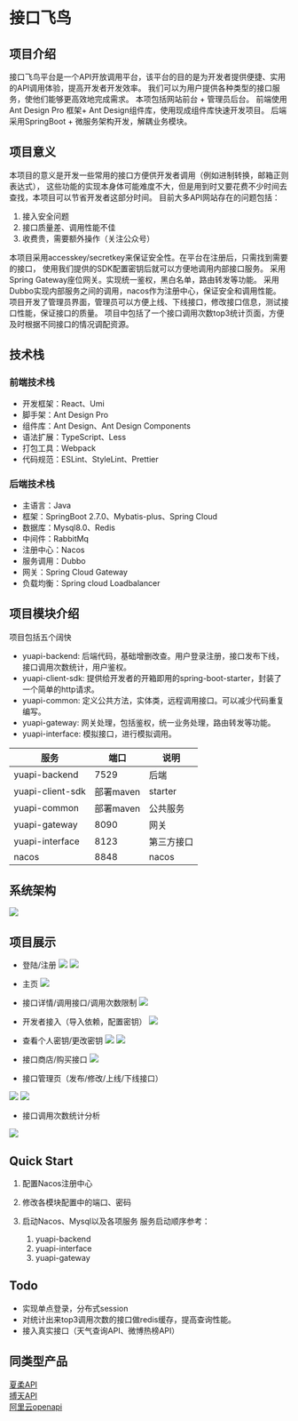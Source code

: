 # 接口飞鸟

## 项目介绍

接口飞鸟平台是一个API开放调用平台，该平台的目的是为开发者提供便捷、实用的API调用体验，提高开发者开发效率。
我们可以为用户提供各种类型的接口服务，使他们能够更高效地完成需求。
本项包括网站前台 + 管理员后台。
前端使用Ant Design Pro 框架+ Ant Design组件库，使用现成组件库快速开发项目。
后端采用SpringBoot + 微服务架构开发，解耦业务模块。

## 项目意义

本项目的意义是开发一些常用的接口方便供开发者调用（例如进制转换，邮箱正则表达式），
这些功能的实现本身体可能难度不大，但是用到时又要花费不少时间去查找，本项目可以节省开发者这部分时间。
目前大多API网站存在的问题包括：
1. 接入安全问题
2. 接口质量差、调用性能不佳
3. 收费贵，需要额外操作（关注公众号）

本项目采用accesskey/secretkey来保证安全性。在平台在注册后，只需找到需要的接口，
使用我们提供的SDK配置密钥后就可以方便地调用内部接口服务。
采用Spring Gateway座位网关。实现统一鉴权，黑白名单，路由转发等功能。
采用Dubbo实现内部服务之间的调用，nacos作为注册中心，保证安全和调用性能。
项目开发了管理员界面，管理员可以方便上线、下线接口，修改接口信息，测试接口性能，保证接口的质量。
项目中包括了一个接口调用次数top3统计页面，方便及时根据不同接口的情况调配资源。

## 技术栈

### 前端技术栈

- 开发框架：React、Umi
- 脚手架：Ant Design Pro
- 组件库：Ant Design、Ant Design Components
- 语法扩展：TypeScript、Less
- 打包工具：Webpack
- 代码规范：ESLint、StyleLint、Prettier

### 后端技术栈

* 主语言：Java
* 框架：SpringBoot 2.7.0、Mybatis-plus、Spring Cloud
* 数据库：Mysql8.0、Redis
* 中间件：RabbitMq
* 注册中心：Nacos
* 服务调用：Dubbo
* 网关：Spring Cloud  Gateway
* 负载均衡：Spring cloud Loadbalancer



## 项目模块介绍
项目包括五个阔快
* yuapi-backend: 后端代码，基础增删改查。用户登录注册，接口发布下线，接口调用次数统计，用户鉴权。
* yuapi-client-sdk: 提供给开发者的开箱即用的spring-boot-starter，封装了一个简单的http请求。
* yuapi-common: 定义公共方法，实体类，远程调用接口。可以减少代码重复编写。
* yuapi-gateway: 网关处理，包括鉴权，统一业务处理，路由转发等功能。
* yuapi-interface: 模拟接口，进行模拟调用。



| 服务              | 端口      | 说明      |  
|-----------------|---------|---------|
| yuapi-backend   | 7529    | 后端      |
| yuapi-client-sdk | 部署maven | starter |
| yuapi-common    | 部署maven | 公共服务    |
| yuapi-gateway   | 8090    | 网关      |
| yuapi-interface | 8123    | 第三方接口   |
| nacos           | 8848    | nacos   |



## 系统架构

![](https://raw.githubusercontent.com/jackyrwj/picb/master/20230605210325.png)

## 项目展示

* 登陆/注册
  ![](https://raw.githubusercontent.com/jackyrwj/picb/master/20230605194134.png)
  ![](https://raw.githubusercontent.com/jackyrwj/picb/master/20230605194144.png)

* 主页
  ![](https://raw.githubusercontent.com/jackyrwj/picb/master/20230605194007.png)

* 接口详情/调用接口/调用次数限制
  ![](https://raw.githubusercontent.com/jackyrwj/picb/master/20230605204721.png)

* 开发者接入（导入依赖，配置密钥）
  ![](https://raw.githubusercontent.com/jackyrwj/picb/master/20230605204441.png)

* 查看个人密钥/更改密钥
  ![](https://raw.githubusercontent.com/jackyrwj/picb/master/20230605194025.png)
  ![](https://raw.githubusercontent.com/jackyrwj/picb/master/20230605194102.png)

* 接口商店/购买接口
  ![](https://raw.githubusercontent.com/jackyrwj/picb/master/20230605194115.png)
* 接口管理页（发布/修改/上线/下线接口）

![](https://raw.githubusercontent.com/jackyrwj/picb/master/20230605194209.png)
![](https://raw.githubusercontent.com/jackyrwj/picb/master/20230605194233.png)

* 接口调用次数统计分析

![](https://raw.githubusercontent.com/jackyrwj/picb/master/20230605194247.png)


## Quick Start

1. 配置Nacos注册中心

2. 修改各模块配置中的端口、密码

2. 启动Nacos、Mysql以及各项服务
服务启动顺序参考：
   1. yuapi-backend
   2. yuapi-interface
   3. yuapi-gateway

## Todo
* 实现单点登录，分布式session
* 对统计出来top3调用次数的接口做redis缓存，提高查询性能。
* 接入真实接口（天气查询API、微博热榜API）





## 同类型产品
[夏柔API](https://api.aa1.cn/)\
[搏天API](https://api.btstu.cn/)\
[阿里云openapi](https://next.api.aliyun.com/home?spm=a2c6h.12908639.J_1395090.1.1f496886GWW6iC)
